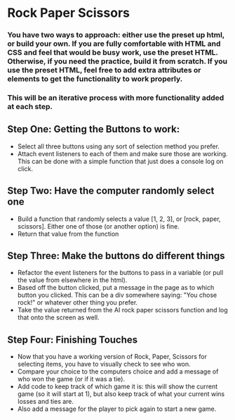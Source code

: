# Rock Paper Scissors

### You have two ways to approach: either use the preset up html, or build your own. If you are fully comfortable with HTML and CSS and feel that would be busy work, use the preset HTML. Otherwise, if you need the practice, build it from scratch. If you use the preset HTML, feel free to add extra attributes or elements to get the functionality to work properly.
### This will be an iterative process with more functionality added at each step.

## Step One: Getting the Buttons to work:

* Select all three buttons using any sort of selection method you prefer.
* Attach event listeners to each of them and make sure those are working. This can be done with a simple function that just does a console log on click.

## Step Two: Have the computer randomly select one
* Build a function that randomly selects a value [1, 2, 3], or [rock, paper, scissors]. Either one of those (or another option) is fine.
* Return that value from the function

## Step Three: Make the buttons do different things
* Refactor the event listeners for the buttons to pass in a variable (or pull the value from elsewhere in the html). 
* Based off the button clicked, put a message in the page as to which button you clicked. This can be a div somewhere saying: "You chose rock!" or whatever other thing you prefer.
* Take the value returned from the AI rock paper scissors function and log that onto the screen as well.

## Step Four: Finishing Touches
* Now that you have a working version of Rock, Paper, Scissors for selecting items, you have to visually check to see who won. 
* Compare your choice to the computers choice and add a message of who won the game (or if it was a tie).
* Add code to keep track of which game it is: this will show the current game (so it will start at 1), but also keep track of what your current wins losses and ties are. 
* Also add a message for the player to pick again to start a new game.